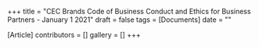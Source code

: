 +++
title = "CEC Brands Code of Business Conduct and Ethics for Business Partners - January 1 2021"
draft = false
tags = [Documents]
date = ""

[Article]
contributors = []
gallery = []
+++